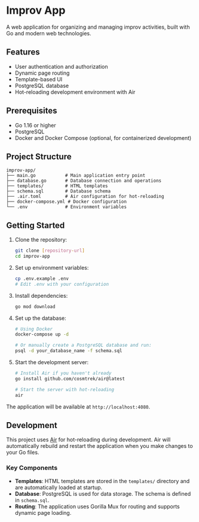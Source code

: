 # Improv App

A web application for organizing and managing improv activities, built with Go and modern web technologies.

## Features

- User authentication and authorization
- Dynamic page routing
- Template-based UI
- PostgreSQL database
- Hot-reloading development environment with Air

## Prerequisites

- Go 1.16 or higher
- PostgreSQL
- Docker and Docker Compose (optional, for containerized development)

## Project Structure

```
improv-app/
├── main.go           # Main application entry point
├── database.go       # Database connection and operations
├── templates/        # HTML templates
├── schema.sql        # Database schema
├── .air.toml         # Air configuration for hot-reloading
├── docker-compose.yml # Docker configuration
└── .env              # Environment variables
```

## Getting Started

1. Clone the repository:
   ```bash
   git clone [repository-url]
   cd improv-app
   ```

2. Set up environment variables:
   ```bash
   cp .env.example .env
   # Edit .env with your configuration
   ```

3. Install dependencies:
   ```bash
   go mod download
   ```

4. Set up the database:
   ```bash
   # Using Docker
   docker-compose up -d

   # Or manually create a PostgreSQL database and run:
   psql -d your_database_name -f schema.sql
   ```

5. Start the development server:
   ```bash
   # Install Air if you haven't already
   go install github.com/cosmtrek/air@latest

   # Start the server with hot-reloading
   air
   ```

The application will be available at `http://localhost:4080`.

## Development

This project uses [Air](https://github.com/cosmtrek/air) for hot-reloading during development. Air will automatically rebuild and restart the application when you make changes to your Go files.

### Key Components

- **Templates**: HTML templates are stored in the `templates/` directory and are automatically loaded at startup.
- **Database**: PostgreSQL is used for data storage. The schema is defined in `schema.sql`.
- **Routing**: The application uses Gorilla Mux for routing and supports dynamic page loading.
